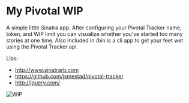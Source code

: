 # My Pivotal WIP

A simple little Sinatra app. 
After configuring your Pivotal Tracker name, token, and WIP limit you can visualize whether you've started too many stories at one time.
Also included in /bin is a cli app to get your feet wet using the Pivotal Tracker api.

Libs:

* http://www.sinatrarb.com
* https://github.com/jsmestad/pivotal-tracker
* http://jquery.com/

![WIP](https://img.skitch.com/20110214-s58qnqm5qg34qa4jrnf58bh1m.jpg)

